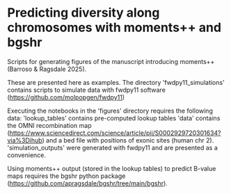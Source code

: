 # Predicting diversity along chromosomes with moments++ and bgshr
Scripts for generating figures of the manuscript introducing moments++ (Barroso & Ragsdale 2025).

These are presented here as examples. The directory 'fwdpy11_simulations' contains scripts to simulate data with fwdpy11 software (https://github.com/molpopgen/fwdpy11)

Executing the notebooks in the 'figures' directory requires the following data:
'lookup_tables' contains pre-computed lookup tables
'data' contains the OMNI recombination map (https://www.sciencedirect.com/science/article/pii/S0002929720301634?via%3Dihub) and a bed file with positions of exonic sites (human chr 2).
'simulation_outputs' were generated with fwdpy11 and are presented as a convenience.

Using moments++ output (stored in the lookup tables) to predict B-value maps requires the bgshr python package (https://github.com/apragsdale/bgshr/tree/main/bgshr).
